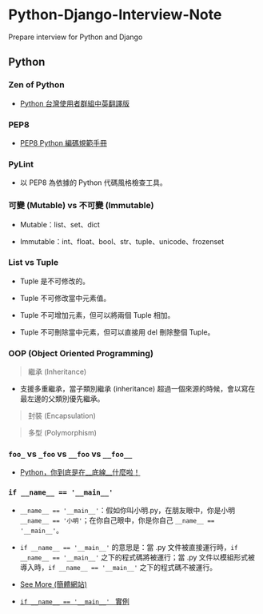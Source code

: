 # Python-Django-Interview-Note

Prepare interview for Python and Django

## Python

### Zen of Python 

- [Python 台灣使用者群組中英翻譯版](http://wiki.python.org.tw/The%20Zen%20Of%20Python)

### PEP8

- [PEP8 Python 編碼規範手冊](https://cflin.com/wordpress/603/pep8-python%E7%B7%A8%E7%A2%BC%E8%A6%8F%E7%AF%84%E6%89%8B%E5%86%8A)

### PyLint

- 以 PEP8 為依據的 Python 代碼風格檢查工具。

### 可變 (Mutable) vs 不可變 (Immutable)

- Mutable：list、set、dict 

- Immutable：int、float、bool、str、tuple、unicode、frozenset


### List vs Tuple

- Tuple 是不可修改的。

- Tuple 不可修改當中元素值。

- Tuple 不可增加元素，但可以將兩個 Tuple 相加。

- Tuple 不可刪除當中元素，但可以直接用 del 刪除整個 Tuple。

### OOP (Object Oriented Programming)

> 繼承 (Inheritance)
- 支援多重繼承，當子類別繼承 (inheritance) 超過一個來源的時候，會以寫在最左邊的父類別優先繼承。

> 封裝 (Encapsulation)

> 多型 (Polymorphism)

### ```foo_``` vs ```_foo``` vs ```__foo``` vs ```__foo__```

- [Python，你到底是在__底線__什麼啦！](https://aji.tw/python%E4%BD%A0%E5%88%B0%E5%BA%95%E6%98%AF%E5%9C%A8__%E5%BA%95%E7%B7%9A__%E4%BB%80%E9%BA%BC%E5%95%A6/)

### ```if __name__ == '__main__'```

- ```__name__ == '__main__'```：假如你叫小明.py，在朋友眼中，你是小明 ```__name__ == '小明'```；在你自己眼中，你是你自己 ```__name__ == '__main__'```。

- ```if __name__ == '__main__'``` 的意思是：當 .py 文件被直接運行時，```if __name__ == '__main__'``` 之下的程式碼將被運行；當 .py 文件以模組形式被導入時，```if __name__ == '__main__'``` 之下的程式碼不被運行。

- [See More (簡體網站)](https://blog.csdn.net/yjk13703623757/article/details/77918633)

- [```if __name__ == '__main__' ``` 實例](https://blog.castman.net/%E6%95%99%E5%AD%B8/2018/01/27/python-name-main.html)


